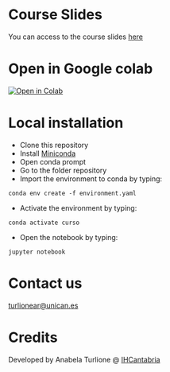 # Course Slides
You can  access to the course slides [here](https://curso-entornos-python-xarray.github.io/index#/)

# Open in Google colab
[![Open in Colab](https://colab.research.google.com/assets/colab-badge.svg)](https://colab.research.google.com/github/aturlione/-curso-entornos-python-xarray/blob/master/opendap_xarray.ipynb)

# Local installation

- Clone this repository
- Install [Miniconda](https://docs.conda.io/en/main/miniconda.html)
- Open conda prompt
- Go to the folder repository
- Import the environment to conda by typing:
```
conda env create -f environment.yaml
```
- Activate the environment by typing:
```
conda activate curso
```
- Open the notebook by typing: 
```
jupyter notebook
```
# Contact us
turlionear@unican.es

# Credits
Developed by Anabela Turlione @ [IHCantabria](https://github.com/IHCantabria)

